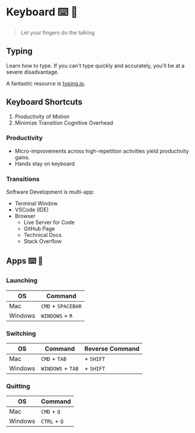 Keyboard ⌨️ 🔣
===

> Let your fingers do the talking

## Typing

Learn how to type. If you can't type quickly and accurately, you'll be at a severe disadvantage.

A fantastic resource is [typing.io](https://typing.io).

## Keyboard Shortcuts

1. Productivity of Motion
1. Minimize Transition Cognitive Overhead

### Productivity

* Micro-improvements across high-repetition activities yield productivity gains.
* Hands stay on keyboard

### Transitions

Software Development is multi-app:

* Terminal Window
* VSCode (IDE)
* Browser
    * Live Server for Code
    * GitHub Page
    * Technical Docs
    * Stack Overflow

## Apps ⌨️ 🔣

### Launching 

OS|Command
---|---
Mac | `CMD` + `SPACEBAR`
Windows|`WINDOWS` + `R`

### Switching

OS|Command | Reverse Command
---|---|---
Mac | `CMD` + `TAB` | + `SHIFT`
Windows|`WINDOWS` + `TAB` | + `SHIFT`

### Quitting

OS|Command
---|---
Mac | `CMD` + `Q`
Windows|`CTRL` + `Q`

